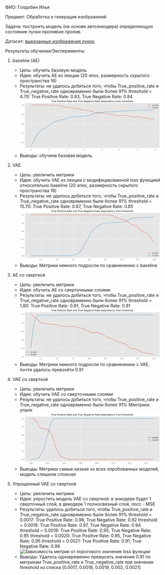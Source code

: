 ФИО: Голдобин Илья

Предмет: Обработка и генерация изображений

Задача: построить модель (на основе автоэнкодера) определяющую состояние лунки пролив\не пролив.

Датасет: [вырезанные изображения лунок](https://drive.google.com/file/d/1DHuQ3DBsgab6NtZIZfAKUHS2rW3-vmtb/view?usp=sharing).

Результаты обучения/Эксперименты:

1. baseline (AE)
    - Цель: обучить базовую модель
    - Идея: обучить AE из лекции (20 эпох, размерность скрытого пространства 16)
    - Результаты: не удалось добиться того, чтобы True_positive_rate и True_negative_rate одновременно были более 91%
    threshold = 4.70: True Positive Rate: 0.83, True Negative Rate: 0.84
    ![Зависимость метрик от порогового значения loss функции](./homework_2_plots/AE_metrics.png) 
    - Выводы: обучена базовая модель

2. VAE
    - Цель: увеличить метрики
    - Идея: обучить VAE из лекции с модифицированной loss функцией относительно baseline (20 эпох, размерность скрытого пространства 16)
    - Результаты: не удалось добиться того, чтобы True_positive_rate и True_negative_rate одновременно были более 91%
    threshold = 15.70: True Positive Rate: 0.87, True Negative Rate: 0.85
    ![Зависимость метрик от порогового значения loss функции](./homework_2_plots/VAE_metrics.png) 
    - Выводы: Метрики немного подросли по сравненению с baseline

3. AE со сверткой
    - Цель: увеличить метрики
    - Идея: обучить AE со сверточными слоями
    - Результаты: не удалось добиться того, чтобы True_positive_rate и True_negative_rate одновременно были более 91%
    threshold = 1.80: True Positive Rate: 0.91, True Negative Rate: 0.91
    ![Зависимость метрик от порогового значения loss функции](./homework_2_plots/convAE_metrics.png) 
    - Выводы: Метрики немного подросли по сравненению с VAE, почти удалось превзойти 0.91

4. VAE со сверткой
    - Цель: увеличить метрики
    - Идея: обучить VAE со сверточными слоями
    - Результаты: не удалось добиться того, чтобы True_positive_rate и True_negative_rate одновременно были более 91%
    Мектрики упали
    ![Зависимость метрик от порогового значения loss функции](./homework_2_plots/convVAE_metrics.png) 
    - Выводы: Метрики самые низкие из всех опробованных моделей, модель слишком сложная

5. Упрощенный VAE со сверткой
    - Цель: увеличить метрики
    - Идея: упростить модель VAE со сверткой: в энкодере будет 1 сверточный слой, в декодере 1 полносвязный слой, лосс - MSE
    - Результаты: удалось добиться того, чтобы True_positive_rate и True_negative_rate одновременно были более 91%
    threshold = 0.0017: True Positive Rate: 0.98, True Negative Rate: 0.92
    threshold = 0.0018: True Positive Rate: 0.97, True Negative Rate: 0.94
    threshold = 0.0019: True Positive Rate: 0.95, True Negative Rate: 0.95
    threshold = 0.0020: True Positive Rate: 0.95, True Negative Rate: 0.95
    threshold = 0.0021: True Positive Rate: 0.91, True Negative Rate: 0.96
    ![Зависимость метрик от порогового значения loss функции](./homework_2_plots/mymodel_metrics.png) 
    - Выводы: Удалось одновременно превысить значение 0.91 по метрикам True_positive_rate и True_negative_rate при значении threshold из списка [0.0017, 0.0018, 0.0019, 0.002, 0.0021]
